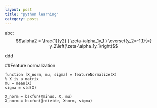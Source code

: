 ```yaml
---
layout: post
title: "python learning"
category: posts
---
```



abc:
$$\alpha2 = \frac{1}{y2} ( \zeta-\alpha_1y_1 ) \overset{y_2=-1,1}{=} y_2\left(\zeta-\alpha_1y_1\right)$$

ddd

##Feature normalization

    function [X_norm, mu, sigma] = featureNormalize(X)
    % X is a matrix
    mu = mean(X)
    sigma = std(X)

    X_norm = bsxfun(@minus, X, mu)
    X_norm = bsxfun(@rdivide, Xnorm, sigma)
